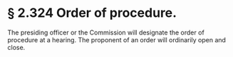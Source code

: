 # § 2.324   Order of procedure.

The presiding officer or the Commission will designate the order of procedure at a hearing. The proponent of an order will ordinarily open and close.




